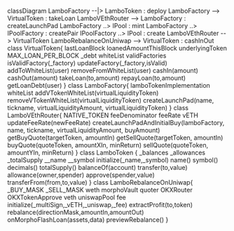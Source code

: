 classDiagram
LamboFactory --|> LamboToken : deploy
LamboFactory --> VirtualToken : takeLoan
LamboVEthRouter --> LamboFactory : createLaunchPad
LamboFactory ..> IPool : mint
LamboFactory ..> IPoolFactory : createPair
IPoolFactory ..> IPool : create
LamboVEthRouter --> VirtualToken
LamboRebalanceOnUniwap --> VirtualToken : cashInOut
class VirtualToken{
    lastLoanBlock
    loanedAmountThisBlock
    underlyingToken
    MAX_LOAN_PER_BLOCK
    _debt
    whiteList
    validFactories
    isValidFactory(_factory)
    updateFactory(_factory,isValid)
    addToWhiteList(user)
    removeFromWhiteList(user)
    cashIn(amount)
    cashOut(amount)
    takeLoan(to,amount)
    repayLoan(to,amount)
    getLoanDebt(user)
}
class LamboFactory{
    lamboTokenImplementation
    whiteList
    addVTokenWhiteList(virtualLiquidityToken)
    removeVTokenWhiteList(virtualLiquidityToken)
    createLaunchPad(name, tickname, virtualLiquidityAmount, virtualLiquidityToken)
}
class LamboVEthRouter{
    NATIVE_TOKEN
    feeDenominator
    feeRate
    vETH
    updateFeeRate(newFeeRate)
    createLaunchPadAndInitialBuy(lamboFactory, name, tickname, virtualLiquidityAmount, buyAmount)
    getBuyQuote(targetToken, amountIn)
    getSellQuote(targetToken, amountIn)
    buyQuote(quoteToken, amountXIn, minReturn)
    sellQuote(quoteToken, amountYIn, minReturn)
}
class LamboToken {
    _balances
    _allowances
    _totalSupply
    __name
    __symbol
    initialize(_name,_symbol)
    name()
    symbol()
    decimals()
    totalSupply()
    balanceOf(account)
    transfer(to,value)
    allowance(owner,spender)
    approve(spender,value)
    transferFrom(from,to,value)
}
class LamboRebalanceOnUniwap{
    _BUY_MASK
    _SELL_MASK
    weth
    morphoVault
    quoter
    OKXRouter
    OKXTokenApprove
    veth
    uniswapPool
    fee
    initialize(_multiSign,_vETH,_uniswap,_fee)
    extractProfit(to,token)
    rebalance(directionMask,amountIn,amountOut)
    onMorphoFlashLoan(assets,data)
    previewRebalance()
}